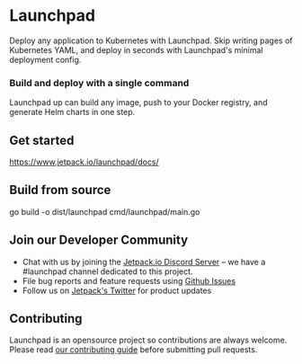 # Launchpad

Deploy any application to Kubernetes with Launchpad. Skip writing pages of Kubernetes YAML, and deploy in seconds with Launchpad's minimal deployment config.

### Build and deploy with a single command

Launchpad up can build any image, push to your Docker registry, and generate Helm charts in one step.

## Get started

https://www.jetpack.io/launchpad/docs/

## Build from source

go build -o dist/launchpad cmd/launchpad/main.go

## Join our Developer Community

- Chat with us by joining the [Jetpack.io Discord Server](https://discord.gg/agbskCJXk2) – we have a #launchpad channel dedicated to this project.
- File bug reports and feature requests using [Github Issues](https://github.com/jetpack-io/launchpad/issues)
- Follow us on [Jetpack's Twitter](https://twitter.com/jetpack_io) for product updates

## Contributing

Launchpad is an opensource project so contributions are always welcome. Please read [our contributing guide](CONTRIBUTING.md) before submitting pull requests.
